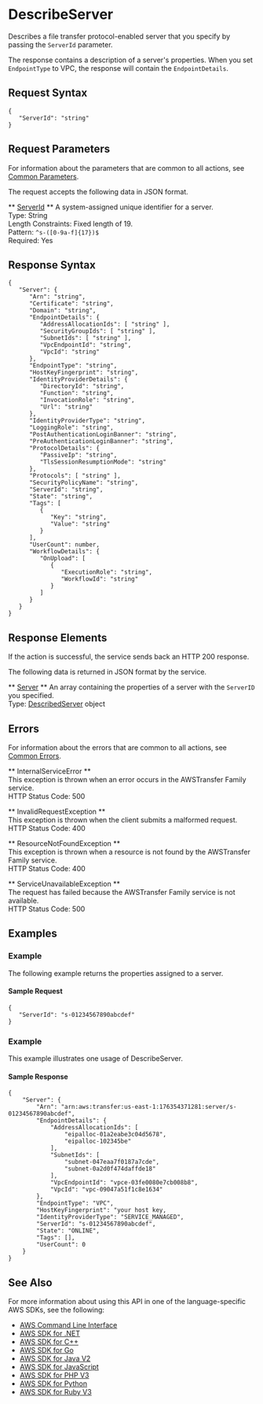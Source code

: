 # DescribeServer<a name="API_DescribeServer"></a>

Describes a file transfer protocol\-enabled server that you specify by passing the `ServerId` parameter\.

The response contains a description of a server's properties\. When you set `EndpointType` to VPC, the response will contain the `EndpointDetails`\.

## Request Syntax<a name="API_DescribeServer_RequestSyntax"></a>

```
{
   "ServerId": "string"
}
```

## Request Parameters<a name="API_DescribeServer_RequestParameters"></a>

For information about the parameters that are common to all actions, see [Common Parameters](CommonParameters.md)\.

The request accepts the following data in JSON format\.

 ** [ServerId](#API_DescribeServer_RequestSyntax) **   <a name="TransferFamily-DescribeServer-request-ServerId"></a>
A system\-assigned unique identifier for a server\.  
Type: String  
Length Constraints: Fixed length of 19\.  
Pattern: `^s-([0-9a-f]{17})$`   
Required: Yes

## Response Syntax<a name="API_DescribeServer_ResponseSyntax"></a>

```
{
   "Server": { 
      "Arn": "string",
      "Certificate": "string",
      "Domain": "string",
      "EndpointDetails": { 
         "AddressAllocationIds": [ "string" ],
         "SecurityGroupIds": [ "string" ],
         "SubnetIds": [ "string" ],
         "VpcEndpointId": "string",
         "VpcId": "string"
      },
      "EndpointType": "string",
      "HostKeyFingerprint": "string",
      "IdentityProviderDetails": { 
         "DirectoryId": "string",
         "Function": "string",
         "InvocationRole": "string",
         "Url": "string"
      },
      "IdentityProviderType": "string",
      "LoggingRole": "string",
      "PostAuthenticationLoginBanner": "string",
      "PreAuthenticationLoginBanner": "string",
      "ProtocolDetails": { 
         "PassiveIp": "string",
         "TlsSessionResumptionMode": "string"
      },
      "Protocols": [ "string" ],
      "SecurityPolicyName": "string",
      "ServerId": "string",
      "State": "string",
      "Tags": [ 
         { 
            "Key": "string",
            "Value": "string"
         }
      ],
      "UserCount": number,
      "WorkflowDetails": { 
         "OnUpload": [ 
            { 
               "ExecutionRole": "string",
               "WorkflowId": "string"
            }
         ]
      }
   }
}
```

## Response Elements<a name="API_DescribeServer_ResponseElements"></a>

If the action is successful, the service sends back an HTTP 200 response\.

The following data is returned in JSON format by the service\.

 ** [Server](#API_DescribeServer_ResponseSyntax) **   <a name="TransferFamily-DescribeServer-response-Server"></a>
An array containing the properties of a server with the `ServerID` you specified\.  
Type: [DescribedServer](API_DescribedServer.md) object

## Errors<a name="API_DescribeServer_Errors"></a>

For information about the errors that are common to all actions, see [Common Errors](CommonErrors.md)\.

 ** InternalServiceError **   
This exception is thrown when an error occurs in the AWSTransfer Family service\.  
HTTP Status Code: 500

 ** InvalidRequestException **   
This exception is thrown when the client submits a malformed request\.  
HTTP Status Code: 400

 ** ResourceNotFoundException **   
This exception is thrown when a resource is not found by the AWSTransfer Family service\.  
HTTP Status Code: 400

 ** ServiceUnavailableException **   
The request has failed because the AWSTransfer Family service is not available\.  
HTTP Status Code: 500

## Examples<a name="API_DescribeServer_Examples"></a>

### Example<a name="API_DescribeServer_Example_1"></a>

The following example returns the properties assigned to a server\.

#### Sample Request<a name="API_DescribeServer_Example_1_Request"></a>

```
{
   "ServerId": "s-01234567890abcdef"
}
```

### Example<a name="API_DescribeServer_Example_2"></a>

This example illustrates one usage of DescribeServer\.

#### Sample Response<a name="API_DescribeServer_Example_2_Response"></a>

```
{
    "Server": {
        "Arn": "arn:aws:transfer:us-east-1:176354371281:server/s-01234567890abcdef",
        "EndpointDetails": {
            "AddressAllocationIds": [
                "eipalloc-01a2eabe3c04d5678",
                "eipalloc-102345be"
            ],
            "SubnetIds": [
                "subnet-047eaa7f0187a7cde",
                "subnet-0a2d0f474daffde18"
            ],
            "VpcEndpointId": "vpce-03fe0080e7cb008b8",
            "VpcId": "vpc-09047a51f1c8e1634"
        },
        "EndpointType": "VPC",
        "HostKeyFingerprint": "your host key,
        "IdentityProviderType": "SERVICE_MANAGED",
        "ServerId": "s-01234567890abcdef",
        "State": "ONLINE",
        "Tags": [],
        "UserCount": 0
    }
}
```

## See Also<a name="API_DescribeServer_SeeAlso"></a>

For more information about using this API in one of the language\-specific AWS SDKs, see the following:
+  [AWS Command Line Interface](https://docs.aws.amazon.com/goto/aws-cli/transfer-2018-11-05/DescribeServer) 
+  [AWS SDK for \.NET](https://docs.aws.amazon.com/goto/DotNetSDKV3/transfer-2018-11-05/DescribeServer) 
+  [AWS SDK for C\+\+](https://docs.aws.amazon.com/goto/SdkForCpp/transfer-2018-11-05/DescribeServer) 
+  [AWS SDK for Go](https://docs.aws.amazon.com/goto/SdkForGoV1/transfer-2018-11-05/DescribeServer) 
+  [AWS SDK for Java V2](https://docs.aws.amazon.com/goto/SdkForJavaV2/transfer-2018-11-05/DescribeServer) 
+  [AWS SDK for JavaScript](https://docs.aws.amazon.com/goto/AWSJavaScriptSDK/transfer-2018-11-05/DescribeServer) 
+  [AWS SDK for PHP V3](https://docs.aws.amazon.com/goto/SdkForPHPV3/transfer-2018-11-05/DescribeServer) 
+  [AWS SDK for Python](https://docs.aws.amazon.com/goto/boto3/transfer-2018-11-05/DescribeServer) 
+  [AWS SDK for Ruby V3](https://docs.aws.amazon.com/goto/SdkForRubyV3/transfer-2018-11-05/DescribeServer) 
